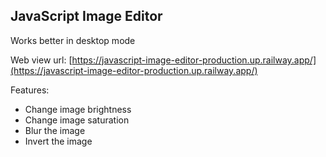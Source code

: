 ## JavaScript Image Editor

Works better in desktop mode

Web view url: [https://javascript-image-editor-production.up.railway.app/](https://javascript-image-editor-production.up.railway.app/)

Features:
- Change image brightness
- Change image saturation
- Blur the image
- Invert the image